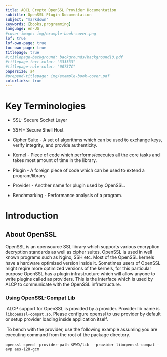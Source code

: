 ```yaml
---
title: AOCL Crypto OpenSSL Provider Documentation
subtitle: OpenSSL Plugin Documentation
subject: "markdown"
keywords: [books,programming]
language: en-US
#cover-image: img/example-book-cover.png
lof: true
lof-own-page: true
toc-own-page: true
titlepage: true
#;titlepage-background: backgrounds/background10.pdf
#titlepage-text-color: "333333"
#titlepage-rule-color: "00737C"
papersize: a4
#prepend-titlepage: img/example-book-cover.pdf
colorlinks: true
---
```


# Key Terminologies

* SSL- Secure Socket Layer

* SSH - Secure Shell Host

* Cipher Suite - A set of algorithms which can be used to exchange keys, verify integrity, and provide authenticity.

* Kernel - Piece of code which performs/executes all the core tasks and takes most amount of time in the library.
* Plugin - A foreign piece of code which can be used to extend a program/library.
* Provider - Another name for plugin used by OpenSSL.
* Benchmarking - Performance analysis of a program.





# Introduction

## About OpenSSL

OpenSSL is an opensource SSL library which supports various encryption decryption standards as well as cipher suites. OpenSSL is used in well known programs such as Nginx, SSH etc. Most of the OpenSSL kernels have a hardware optimized version inside it. 
Sometimes users of OpenSSL might reqire more optimized versions of the kernels, for this particular purpose OpenSSL has a plugin infrastructure which will allow anyone to write plugins called as providers. This is the interface which is used by ALCP to communicate with the OpenSSL infrastructure. 

### Using OpenSSL-Compat Lib

​	ALCP support for OpenSSL is provided by a provider. Provider lib name is ```libopenssl-compat.so```.  Please configure openssl to use provider by default or setup provider loading inside application itself.

​	To bench with the provider, use the following example assuming you are executing command from the root of the package directory.

​	```openssl speed -provider-path $PWD/lib  -provider libopenssl-compat -evp aes-128-gcm```
